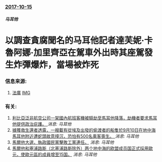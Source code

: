 ### [2017-10-15](/news/2017/10/15/index.md)

##### 马耳他
# 以調查貪腐聞名的马耳他記者達芙妮·卡魯阿娜·加里齊亞在駕車外出時其座駕發生炸彈爆炸，當場被炸死 




### 信息来源:

1. [法廣](http://cn.rfi.fr/%E6%AC%A7%E6%B4%B2/20171017-%E9%A9%AC%E8%80%B3%E4%BB%96%E6%8F%AD%E8%B4%AA%E8%85%90%E5%A5%B3%E8%AE%B0%E8%80%85%E5%BD%93%E8%A1%97%E9%81%AD%E6%B1%BD%E8%BD%A6%E7%82%B8%E5%BC%B9%E6%9A%97%E6%9D%80-%E6%AC%A7%E7%9B%9F%E8%A1%A8%E7%A4%BA%E9%9C%87%E6%83%8A%E4%B8%8E%E6%84%A4%E6%80%92) [IMG](http://scd.cn.rfi.fr/sites/chinese.filesrfi/imagecache/rfi_16x9_1024_578/sites/images.rfi.fr/files/aef_image/2017-10-16t214742z_541389573_rc19c8142560_rtrmadp_3_malta-carbomb.jpg)

### 有关:

1. [利比亞泛非航空公司一架國內航班客機被騎劫至馬耳他降落，劫機者要求馬耳他提供政治庇護。 ](/zh/news/2016/12/23/利比亞泛非航空公司一架國內航班客機被騎劫至馬耳他降落-劫機者要求馬耳他提供政治庇護.md) _消息: 马耳他_
2. [ 據獲救生還者透露，一艘載有從埃及出發的偷渡者的船隻於9月10日在地中海馬耳他附近遭蛇頭故意撞沉，恐怕有500名乘客喪生。 ](/zh/news/2014/09/1/據獲救生還者透露-一艘載有從埃及出發的偷渡者的船隻於9月10日在地中海馬耳他附近遭蛇頭故意撞沉-恐怕有500名乘客喪生.md) _消息: 马耳他_
3. [馬爾他大選，執政國民黨擊敗工黨連任。](/zh/news/2008/03/10/馬爾他大選-執政國民黨擊敗工黨連任.md) _消息: 马耳他_
4. [馬爾他和塞浦路斯（北塞浦路斯除外）两个地中海的欧盟成员国正式採用歐元，使歐元區的成員增至15国。](/zh/news/2008/01/1/馬爾他和塞浦路斯-北塞浦路斯除外-两个地中海的欧盟成员国正式採用歐元-使歐元區的成員增至15国.md) _消息: 马耳他_
